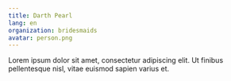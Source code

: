 ```yaml
---
title: Darth Pearl
lang: en
organization: bridesmaids
avatar: person.png
---
```

Lorem ipsum dolor sit amet, consectetur adipiscing elit. Ut finibus
pellentesque nisl, vitae euismod sapien varius et.
